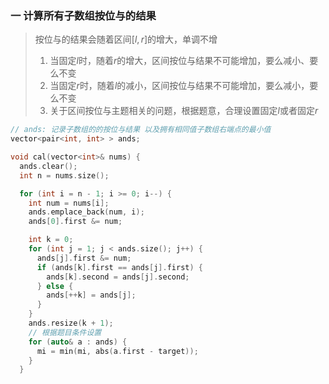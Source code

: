 ### 一 计算所有子数组按位与的结果

> 按位与的结果会随着区间$[l, r]$的增大，单调不增
>
> 1. 当固定$l$时，随着$r$的增大，区间按位与结果不可能增加，要么减小、要么不变
> 2. 当固定$r$时，随着$l$的减小，区间按位与结果不可能增加，要么减小，要么不变
> 3.   关于区间按位与主题相关的问题，根据题意，合理设置固定$l$或者固定$r$



```cpp
// ands: 记录子数组的的按位与结果 以及拥有相同值子数组右端点的最小值
vector<pair<int, int> > ands;

void cal(vector<int>& nums) {
  ands.clear();
  int n = nums.size();

  for (int i = n - 1; i >= 0; i--) {
    int num = nums[i];
    ands.emplace_back(num, i);
    ands[0].first &= num;

    int k = 0;
    for (int j = 1; j < ands.size(); j++) {
      ands[j].first &= num;
      if (ands[k].first == ands[j].first) {
        ands[k].second = ands[j].second;
      } else {
        ands[++k] = ands[j];
      }
    }
    ands.resize(k + 1);
    // 根据题目条件设置
    for (auto& a : ands) {
      mi = min(mi, abs(a.first - target));
    }
  }
```

